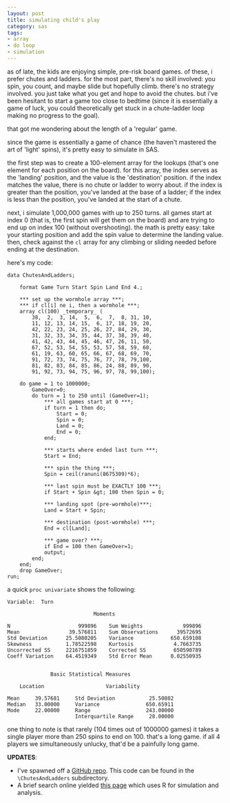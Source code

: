 ```yaml
---
layout: post
title: simulating child's play
category: sas
tags:
- array
- do loop
- simulation
---
```


as of late, the kids are enjoying simple, pre-risk board games. of these, i prefer chutes and ladders. for the most part, there's no skill involved: you spin, you count, and maybe slide but hopefully climb. there's no strategy involved. you just take what you get and hope to avoid the chutes. but i've been hesitant to start a game too close to bedtime (since it is essentially a game of luck, you could theoretically get stuck in a chute-ladder loop making no progress to the goal).

that got me wondering about the length of a 'regular' game.

<!--more-->

since the game is essentially a game of chance (the haven't mastered the art of 'light' spins), it's pretty easy to simulate in SAS.

the first step was to create a 100-element array for the lookups (that's one element for each position on the board). for this array, the index serves as the 'landing' position, and the value is the 'destination' position. if the index matches the value, there is no chute or ladder to worry about. if the index is greater than the position, you've landed at the base of a ladder; if the index is less than the position, you've landed at the start of a chute.

next, i simulate 1,000,000 games with up to 250 turns. all games start at index 0 (that is, the first spin will get them on the board) and are trying to end up on index 100 (without overshooting). the math is pretty easy: take your starting position and add the spin value to determine the landing value. then, check against the `cl` array for any climbing or sliding needed before ending at the destination.

here's my code:

    data ChutesAndLadders;

        format Game Turn Start Spin Land End 4.;

        *** set up the wormhole array ***;
        *** if cl[i] ne i, then a wormhole ***;
        array cl(100) _temporary_ (
            38,  2,  3, 14,  5,  6,  7,  8, 31, 10,
            11, 12, 13, 14, 15,  6, 17, 18, 19, 20,
            42, 22, 23, 24, 25, 26, 27, 84, 29, 30,
            31, 32, 33, 34, 35, 44, 37, 38, 39, 40,
            41, 42, 43, 44, 45, 46, 47, 26, 11, 50,
            67, 52, 53, 54, 55, 53, 57, 58, 59, 60,
            61, 19, 63, 60, 65, 66, 67, 68, 69, 70,
            91, 72, 73, 74, 75, 76, 77, 78, 79,100,
            81, 82, 83, 84, 85, 86, 24, 88, 89, 90,
            91, 92, 73, 94, 75, 96, 97, 78, 99,100);

        do game = 1 to 1000000;
            GameOver=0;
            do turn = 1 to 250 until (GameOver=1);
                *** all games start at 0 ***;
                if turn = 1 then do;
                    Start = 0;
                    Spin = 0;
                    Land = 0;
                    End = 0;
                end;

                *** starts where ended last turn ***;
                Start = End;

                *** spin the thing ***;
                Spin = ceil(ranuni(8675309)*6);

                *** last spin must be EXACTLY 100 ***;
                if Start + Spin &gt; 100 then Spin = 0;

                *** landing spot (pre-wormhole)***;
                Land = Start + Spin;

                *** destination (post-wormhole) ***;
                End = cl[Land];

                *** game over? ***;
                if End = 100 then GameOver=1;
                output;
            end;
        end;
        drop GameOver;
    run;

a quick `proc univariate` shows the following:

    Variable:  Turn

                                Moments

    N                      999896    Sum Weights             999896
    Mean                39.576811    Sum Observations      39572695
    Std Deviation      25.5080205    Variance            650.659108
    Skewness           1.78522598    Kurtosis             4.7663735
    Uncorrected SS     2216751859    Corrected SS         650590789
    Coeff Variation    64.4519349    Std Error Mean      0.02550935


                  Basic Statistical Measures

        Location                    Variability

    Mean     39.57681     Std Deviation           25.50802
    Median   33.00000     Variance               650.65911
    Mode     22.00000     Range                  243.00000
                          Interquartile Range     28.00000


one thing to note is that rarely (104 times out of 1000000 games) it takes a single player more than 250 spins to end on 100. that's a long game. if all 4 players we simultaneously unlucky, that'd be a painfully long game.

**UPDATES**:

- I've spawned off a [GitHub repo](https://github.com/rkoopmann/SASBoredGames). This code can be found in the `\ChutesAndLadders` subdirectory.
- A brief search online yielded [this page](http://www.r-bloggers.com/basics-on-markov-chain-for-parents/) which uses R for simulation and analysis.

